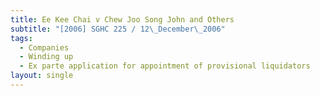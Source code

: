 ```yaml
---
title: Ee Kee Chai v Chew Joo Song John and Others
subtitle: "[2006] SGHC 225 / 12\_December\_2006"
tags:
  - Companies
  - Winding up
  - Ex parte application for appointment of provisional liquidators
layout: single
---
```


